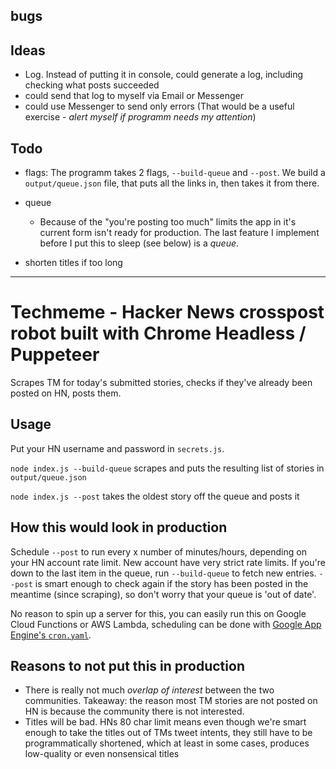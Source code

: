 ## bugs

## Ideas

- Log. Instead of putting it in console, could generate a log, including checking what posts succeeded
- could send that log to myself via Email or Messenger
- could use Messenger to send only errors (That would be a useful exercise - *alert myself if programm needs my attention*)

## Todo

- flags: The programm takes 2 flags, `--build-queue` and `--post`. We build a `output/queue.json` file, that puts all the links in, then takes it from there.

- queue
  + Because of the "you're posting too much" limits the app in it's current form isn't ready for production. The last feature I implement before I put this to sleep (see below) is a *queue*.

- shorten titles if too long

---

# Techmeme - Hacker News crosspost robot built with Chrome Headless / Puppeteer

Scrapes TM for today's submitted stories, checks if they've already been posted on HN, posts them.

## Usage

Put your HN username and password in `secrets.js`.

`node index.js --build-queue` scrapes and puts the resulting list of stories in `output/queue.json`

`node index.js --post` takes the oldest story off the queue and posts it

## How this would look in production

Schedule `--post` to run every x number of minutes/hours, depending on your HN account rate limit. New account have very strict rate limits. If you're down to the last item in the queue, run `--build-queue` to fetch new entries. `--post` is smart enough to check again if the story has been posted in the meantime (since scraping), so don't worry that your queue is 'out of date'.

No reason to spin up a server for this, you can easily run this on Google Cloud Functions or AWS Lambda, scheduling can be done with [Google App Engine's `cron.yaml`](https://cloud.google.com/appengine/docs/flexible/nodejs/scheduling-jobs-with-cron-yaml).

## Reasons to not put this in production

- There is really not much *overlap of interest* between the two communities. Takeaway: the reason most TM stories are not posted on HN is because the community there is not interested.
- Titles will be bad. HNs 80 char limit means even though we're smart enough to take the titles out of TMs tweet intents, they still have to be programmatically shortened, which at least in some cases, produces low-quality or even nonsensical titles


